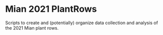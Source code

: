 # Mian 2021 PlantRows
Scripts to create and (potentially) organize data collection and analysis of the 2021 Mian plant rows. 

